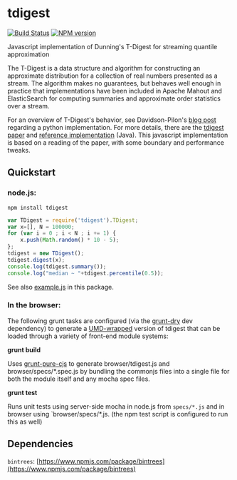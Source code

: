 tdigest
============
[![Build Status](https://travis-ci.org/welch/tdigest.svg?branch=master)](https://travis-ci.org/welch/tdigest) [![NPM version](http://img.shields.io/npm/v/tdigest.svg)](https://www.npmjs.org/package/tdigest)

Javascript implementation of Dunning's T-Digest for streaming quantile approximation

The T-Digest is a data structure and algorithm for constructing an
approximate distribution for a collection of real numbers presented as a
stream. The algorithm makes no guarantees, but behaves well enough in
practice that implementations have been included in Apache Mahout and
ElasticSearch for computing summaries and approximate order
statistics over a stream.

For an overview of T-Digest's behavior, see Davidson-Pilon's
[blog post](http://dataorigami.net/blogs/napkin-folding/19055451-percentile-and-quantile-estimation-of-big-data-the-t-digest) regarding a python implementation. For more details,
there are the [tdigest paper](https://github.com/tdunning/t-digest/blob/master/docs/t-digest-paper/histo.pdf) and [reference implementation](https://github.com/tdunning/t-digest) (Java).
This javascript implementation is based on a reading of the paper,
with some boundary and performance tweaks.

Quickstart
------------

### node.js:

```
npm install tdigest
```

```javascript
var TDigest = require('tdigest').TDigest;
var x=[], N = 100000;
for (var i = 0 ; i < N ; i += 1) {
    x.push(Math.random() * 10 - 5);
};
tdigest = new TDigest();
tdigest.digest(x);
console.log(tdigest.summary());
console.log("median ~ "+tdigest.percentile(0.5));
```

See also [example.js](https://github.com/welch/tdigest/blob/master/example.js) in this package.

### In the browser:

The following grunt tasks are configured (via the [grunt-dry](https://www.npmjs.com/package/grunt-dry) dev dependency) to generate
a [UMD-wrapped](https://github.com/umdjs/umd) version of tdigest that can be loaded through a variety of front-end
module systems:

**grunt build**

Uses [grunt-pure-cjs](https://github.com/RReverser/grunt-pure-cjs) to generate browser/tdigest.js and browser/specs/*.spec.js by bundling the commonjs files into a single file for both the module itself and any mocha spec files.

**grunt test**

Runs unit tests using server-side mocha in node.js from `specs/*.js` and in browser using `browser/specs/*.js.
(the npm test script is configured to run this as well)

## Dependencies
`bintrees`: [https://www.npmjs.com/package/bintrees](https://www.npmjs.com/package/bintrees)



